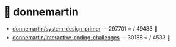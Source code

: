 # 👤 donnemartin

- [donnemartin/system-design-primer](https://github.com/donnemartin/system-design-primer) — 297701 ⭐️ / 49483 🍴
- [donnemartin/interactive-coding-challenges](https://github.com/donnemartin/interactive-coding-challenges) — 30188 ⭐️ / 4533 🍴
